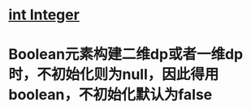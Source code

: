 # [int Integer](https://blog.csdn.net/chenliguan/article/details/53888018)

# Boolean元素构建二维dp或者一维dp时，不初始化则为null，因此得用boolean，不初始化默认为false